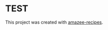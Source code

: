 # TEST

This project was created with [amazee-recipes].

[amazee-recipes]: https://www.npmjs.com/package/@amazeelabs/recipes
